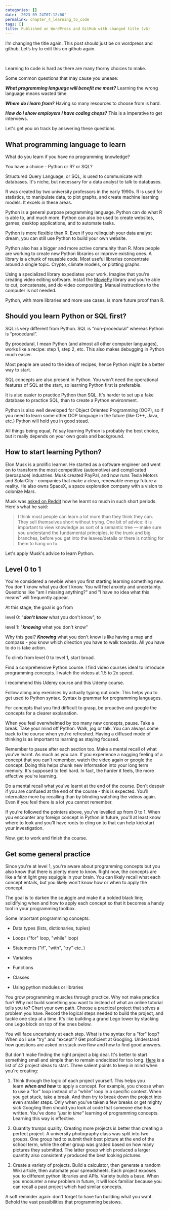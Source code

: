 ```yaml
---
categories: []
date: '2023-09-24T07:12:00'
permalink: chapter_4_learning_to_code
tags: []
title: Published on WordPress and GitHub with changed title (v6)
---
```


I’m changing the title again. This post should just be on wordpress and github. Let’s try to edit this on github again.<br />

<br />

Learning to code is hard as there are many thorny choices to make.<br />

Some common questions that may cause you unease:<br />

<b><i>What programming language will benefit me most?</i></b> Learning the wrong language means wasted time.<br />

<b><i>Where do I learn from?</i></b> Having so many resources to choose from is hard.<br />

<b><i>How do I show employers I have coding chops?</i></b> This is a imperative to get interviews.<br />

Let's get you on track by answering these questions.<br />

## What programming language to learn
What do you learn if you have no programming knowledge?<br />

You have a choice - Python or R? or SQL?<br />

Structured Query Language, or SQL, is used to communicate with databases. It's niche, but necessary for a data analyst to talk to databases.<br />

R was created by two university professors in the early 1990s. R is used for statistics, to manipulate data, to plot graphs, and create machine learning models. It excels in these areas.<br />

Python is a general purpose programming language. Python can do what R is able to, and much more. Python can also be used to create websites, games, desktop applications, and to automate tasks.<br />

Python is more flexible than R. Even if you relinquish your data analyst dream, you can still use Python to build your own website.<br />

Python also has a bigger and more active community than R. More people are working to create new Python libraries or improve existing ones. A library is a chunk of reusable code. Most useful libraries concentrate around a single topic. Crypto, climate models, or plotting graphs.<br />

Using a specialized library expediates your work. Imagine that you're creating video editing software. Install the <a href="https://pypi.org/project/moviepy/">MoviePy</a> library and you're able to cut, concatenate, and do video compositing. Manual instructions to the computer is not needed.<br />

Python, with more libraries and more use cases, is more future proof than R.<br />

## Should you learn Python or SQL first?
SQL is very different from Python. SQL is “non-procedural” whereas Python is “procedural”.<br />

By procedural, I mean Python (and almost all other computer languages), works like a recipe: step 1, step 2, etc. This also makes debugging in Python much easier.<br />

Most people are used to the idea of recipes, hence Python might be a better way to start.<br />

SQL concepts are also present in Python. You won't need the operational features of SQL at the start, so learning Python first is preferable.<br />

It is also easier to practice Python than SQL. It's harder to set up a fake database to practice SQL, than to create a Python environment.<br />

Python is also well developed for Object Oriented Programming (OOP), so if you need to learn some other OOP language in the future (like C++, Java, etc.) Python will hold you in good stead.<br />

All things being equal, I’d say learning Python is probably the best choice, but it really depends on your own goals and background.<br />

## How to start learning Python?
Elon Musk is a prolific learner. He started as a software engineer and went on to transform the most competitive (automotive) and complicated (aerospace) industries. Musk created PayPal, and now runs Tesla Motors and SolarCity - companies that make a clean, renewable energy future a reality. He also owns SpaceX, a space exploration company with a vision to colonize Mars.<br />

Musk was <a href="https://www.reddit.com/r/IAmA/comments/2rgsan/i_am_elon_musk_ceocto_of_a_rocket_company_ama/">asked on Reddit</a> how he learnt so much in such short periods. Here's what he said:<br />

> I think most people can learn a lot more than they think they can. They sell themselves short without trying. One bit of advice: it is important to view knowledge as sort of a semantic tree — make sure you understand the fundamental principles, ie the trunk and big branches, before you get into the leaves/details or there is nothing for them to hang on to.<br />

Let's apply Musk's advice to learn Python.<br />

## Level 0 to 1
You're considered a newbie when you first starting learning something new. You don't know what you don't know. You will feel anxiety and uncertainty. Questions like "am I missing anything?" and "I have no idea what this means" will frequently appear.<br />

At this stage, the goal is go from<br />

level 0: "<b><i>don't know</i></b> what you don't know", to<br />

level 1: "<b><i>knowing</i></b> what you don't know"<br />

Why this goal? <b><i>Knowing</i></b> what you don't know is like having a map and compass - you know which direction you have to walk towards. All you have to do is take action.<br />

To climb from level 0 to level 1, start broad.<br />

Find a comprehensive Python course. I find video courses ideal to introduce programming concepts. I watch the videos at 1.5 to 2x speed.<br />

I recommend this Udemy course and this Udemy course.<br />

Follow along any exercises by actually typing out code. This helps you to get used to Python syntax. Syntax is grammar for programming languages.<br />

For concepts that you find difficult to grasp, be proactive and google the concepts for a clearer explanation.<br />

When you feel overwhelmed by too many new concepts, pause. Take a break. Take your mind off Python. Walk, jog or talk. You can always come back to the course when you're refreshed. Having a diffused mode of thinking is as important to learning as staying focused.<br />

Remember to pause after each section too. Make a mental recall of what you've learnt. As much as you can. If you experience a nagging feeling of a concept that you can't remember, watch the video again or google the concept. Doing this helps chunk new information into your long term memory. It's supposed to feel hard. In fact, the harder it feels, the more effective you're learning.<br />

Do a mental recall what you've learnt at the end of the course. Don't despair if you are confused at the end of the course - this is expected. You'll internalize more by recalling than by blinding watching the videos again. Even if you feel there is a lot you cannot remember.<br />

If you're followed the pointers above, you've levelled up from 0 to 1. When you encounter any foreign concept in Python in future, you'll at least know where to look and you'll have roots to cling on to that can help kickstart your investigation.<br />

Now, get to work and finish the course.<br />

## Get some general practice
Since you're at level 1, you're aware about programming concepts but you also know that there is plenty more to know. Right now, the concepts are like a faint light grey squiggle in your brain. You can likely recall what each concept entails, but you likely won't know how or when to apply the concept.<br />

The goal is to darken the squiggle and make it a bolded black line; solidifying when and how to apply each concept so that it becomes a handy tool in your programming toolbox.<br />

Some important programming concepts:<br />

- Data types (lists, dictionaries, tuples)<br />

- Loops ("for" loop, "while" loop)<br />

- Statements ("if", "with", "try" etc..)<br />

- Variables<br />

- Functions<br />

- Classes<br />

- Using python modules or libraries<br />

You grow programming muscles through practice. Why not make practice fun? Why not build something you want to instead of what an online tutorial tells you to? Chart your own path. Choose a practical project that solves a problem you have. Record the logical steps needed to build the project, and tackle one step at a time. It's like building a grand Lego tower by stacking one Lego block on top of the ones below.<br />

You will face uncertainty at each step. What is the syntax for a "for" loop? When do I use "try" and "except"? Get proficient at Googling. Understand how questions are asked on stack overflow and how to find good answers.<br />

But don't make finding the right project a big deal. It's better to start something small and simple than to remain undecided for too long. <a href="https://www.upgrad.com/blog/python-projects-ideas-topics-beginners/">Here</a> is a list of 42 project ideas to start. Three salient points to keep in mind when you're creating:<br />

1. Think through the logic of each project yourself. This helps you learn <b><i>when and how</i></b> to apply a concept. For example, you choose when to use a "for" loop instead of a "while" loop in a specific context. When you get stuck, take a break. And then try to break down the project into even smaller steps. Only when you've taken a few breaks or get mighty sick Googling then should you look at code that someone else has written. You've done <i>"just in time"</i> learning of programming concepts. Learning this way is effective.<br />

1. Quantity trumps quality. Creating more projects is better than creating a perfect project. A university photography class was split into two groups. One group had to submit their best picture at the end of the school term, while the other group was graded based on how many pictures they submitted. The latter group which produced a larger quantity also consistently produced the best looking pictures.<br />

1. Create a variety of projects. Build a calculator, then generate a random Wiki article, then automate your spreadsheets. Each project exposes you to different python libraries and APIs. Variety builds a base. When you encounter a new problem in future, it will look familiar because you can recall a past project which had similar concepts.<br />

A soft reminder again: don't forget to have fun building what you want. Behold the vast possibilities that programming bestows.<br />

<br />
